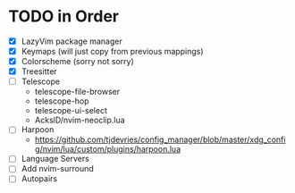 # TODO in Order
- [X] LazyVim package manager
- [X] Keymaps (will just copy from previous mappings)
- [X] Colorscheme (sorry not sorry)
- [X] Treesitter
- [ ] Telescope
    - telescope-file-browser
    - telescope-hop
    - telescope-ui-select
    - AckslD/nvim-neoclip.lua
- [ ] Harpoon
    - https://github.com/tjdevries/config_manager/blob/master/xdg_config/nvim/lua/custom/plugins/harpoon.lua
- [ ] Language Servers
- [ ] Add nvim-surround
- [ ] Autopairs
